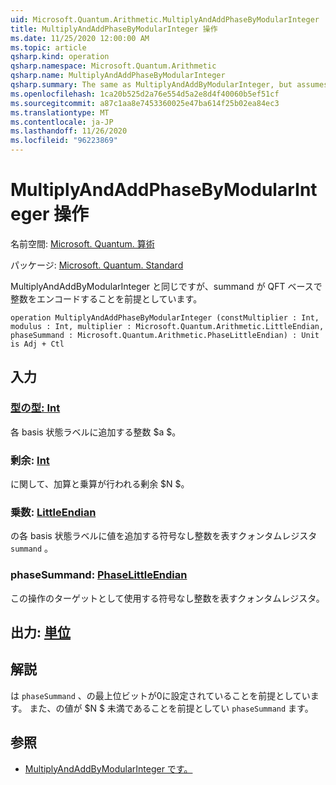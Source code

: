 ```yaml
---
uid: Microsoft.Quantum.Arithmetic.MultiplyAndAddPhaseByModularInteger
title: MultiplyAndAddPhaseByModularInteger 操作
ms.date: 11/25/2020 12:00:00 AM
ms.topic: article
qsharp.kind: operation
qsharp.namespace: Microsoft.Quantum.Arithmetic
qsharp.name: MultiplyAndAddPhaseByModularInteger
qsharp.summary: The same as MultiplyAndAddByModularInteger, but assumes that the summand encodes integers in QFT basis.
ms.openlocfilehash: 1ca20b525d2a76e554d5a2e8d4f40060b5ef51cf
ms.sourcegitcommit: a87c1aa8e7453360025e47ba614f25b02ea84ec3
ms.translationtype: MT
ms.contentlocale: ja-JP
ms.lasthandoff: 11/26/2020
ms.locfileid: "96223869"
---
```

# <a name="multiplyandaddphasebymodularinteger-operation"></a>MultiplyAndAddPhaseByModularInteger 操作

名前空間: [Microsoft. Quantum. 算術](xref:Microsoft.Quantum.Arithmetic)

パッケージ: [Microsoft. Quantum. Standard](https://nuget.org/packages/Microsoft.Quantum.Standard)


MultiplyAndAddByModularInteger と同じですが、summand が QFT ベースで整数をエンコードすることを前提としています。

```qsharp
operation MultiplyAndAddPhaseByModularInteger (constMultiplier : Int, modulus : Int, multiplier : Microsoft.Quantum.Arithmetic.LittleEndian, phaseSummand : Microsoft.Quantum.Arithmetic.PhaseLittleEndian) : Unit is Adj + Ctl
```


## <a name="input"></a>入力

### <a name="constmultiplier--int"></a>[型の型: Int](xref:microsoft.quantum.lang-ref.int)

各 basis 状態ラベルに追加する整数 $a $。


### <a name="modulus--int"></a>剰余: [Int](xref:microsoft.quantum.lang-ref.int)

に関して、加算と乗算が行われる剰余 $N $。


### <a name="multiplier--littleendian"></a>乗数: [LittleEndian](xref:Microsoft.Quantum.Arithmetic.LittleEndian)

の各 basis 状態ラベルに値を追加する符号なし整数を表すクォンタムレジスタ `summand` 。


### <a name="phasesummand--phaselittleendian"></a>phaseSummand: [PhaseLittleEndian](xref:Microsoft.Quantum.Arithmetic.PhaseLittleEndian)

この操作のターゲットとして使用する符号なし整数を表すクォンタムレジスタ。



## <a name="output--unit"></a>出力: [単位](xref:microsoft.quantum.lang-ref.unit)



## <a name="remarks"></a>解説

は `phaseSummand` 、の最上位ビットが0に設定されていることを前提としています。
また、の値が $N $ 未満であることを前提としてい `phaseSummand` ます。

## <a name="see-also"></a>参照

- [MultiplyAndAddByModularInteger です。](xref:Microsoft.Quantum.Arithmetic.MultiplyAndAddByModularInteger)